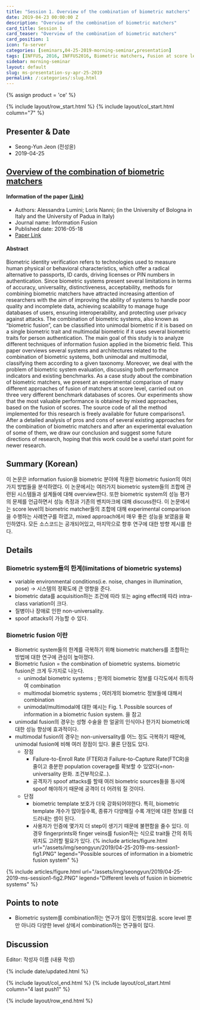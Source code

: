```yaml
---
title: "Session 1. Overview of the combination of biometric matchers"
date: 2019-04-23 00:00:00 Z
description: "Overview of the combination of biometric matchers"
card_title: Session 1
card_teaser: "Overview of the combination of biometric matchers"
card_position: 1
icon: fa-server
categories: [seminars,04-25-2019-morning-seminar,presentation]
tags: [INFFUS, 2016, INFFUS2016, Biometric matchers, Fusion at score level, Unimodal biometrics, Multimodal biometrics]
sidebar: morning-seminar
layout: default
slug: ms-presentation-sy-apr-25-2019
permalink: /:categories/:slug.html
---
```


{% assign product = 'ce' %}

{% include layout/row_start.html %}
{% include layout/col_start.html column="7" %}

## Presenter & Date
+ Seong-Yun Jeon (전성윤)
+ 2019-04-25

## [Overview of the combination of biometric matchers](https://inhaucs.github.io/seminars/04-25-2019-morning-seminar/presentation/ms-presentation-sy-apr-25-2019.html)

#### Information of the paper [(Link)](https://www.sciencedirect.com/science/article/pii/S1566253516300446?via%3Dihub)
+ Authors: Alessandra Lumini; Loris Nanni; (in the University of Bologna in Italy and the University of Padua in Italy)
+ Journal name: Information Fusion
+ Published date: 2016-05-18
+ [Paper Link](https://www.sciencedirect.com/science/article/pii/S1566253516300446?via%3Dihub)

#### Abstract
Biometric identity verification refers to technologies used to measure human physical or behavioral characteristics, which offer a radical alternative to passports, ID cards, driving licenses or PIN numbers in authentication. Since biometric systems present several limitations in terms of accuracy, universality, distinctiveness, acceptability, methods for combining biometric matchers have attracted increasing attention of researchers with the aim of improving the ability of systems to handle poor quality and incomplete data, achieving scalability to manage huge databases of users, ensuring interoperability, and protecting user privacy against attacks. The combination of biometric systems, also known as “biometric fusion”, can be classified into unimodal biometric if it is based on a single biometric trait and multimodal biometric if it uses several biometric traits for person authentication.
The main goal of this study is to analyze different techniques of information fusion applied in the biometric field. This paper overviews several systems and architectures related to the combination of biometric systems, both unimodal and multimodal, classifying them according to a given taxonomy. Moreover, we deal with the problem of biometric system evaluation, discussing both performance indicators and existing benchmarks.
As a case study about the combination of biometric matchers, we present an experimental comparison of many different approaches of fusion of matchers at score level, carried out on three very different benchmark databases of scores. Our experiments show that the most valuable performance is obtained by mixed approaches, based on the fusion of scores. The source code of all the method implemented for this research is freely available for future comparisons1.
After a detailed analysis of pros and cons of several existing approaches for the combination of biometric matchers and after an experimental evaluation of some of them, we draw our conclusion and suggest some future directions of research, hoping that this work could be a useful start point for newer research.

## Summary (Korean)
이 논문은 information fusion을 biometric 분야에 적용한 biometric fusion의 여러가지 방법들을 분석하였다. 이 논문에서는 여러가지 biometric system들의 조합에 관련된 시스템들과 설계들에 대해 overview한다. 또한 biometric system의 성능 평가의 문제를 언급하면서 성능 측정과 기존의 벤치마크에 대해 discuss한다.
이 논문에서는 score level의 biometric matcher들의 조합에 대해 experimental comparison을 수행하는 사례연구를 하였고, mixed approach에서 매우 좋은 성능을 보였음을 확인하였다. 모든 소스코드는 공개되어있고, 마지막으로 향후 연구에 대한 방향 제시를 한다.

## Details

### Biometric system들의 한계(limitations of biometric systems)
* variable environmental conditions(i.e. noise, changes in illumination, pose) -> 시스템의 정확도에 큰 영향을 준다.
* biometric data를 acquisition하는 조건에 따라 또는 aging effect에 따라 intra-class variation이 크다.
* 질병이나 장애로 인한 non-universality.
* spoof attacks이 가능할 수 있다.  

### Biometric fusion 이란
* Biometric system들의 한계를 극복하기 위해 biometric matchers를 조합하는 방법에 대한 연구에 관심이 높아졌다.
* Biometric fusion = the combination of biometric systems. biometric fusion은 크게 두가지로 나눈다.
  * unimodal biometric systems ; 한개의 biometric 정보를 다각도에서 취득하여 combination
  * multimodal biometric systems ; 여러개의 biometric 정보들에 대해서 combination
  * unimodal/multimodal에 대한 예시는 Fig. 1. Possible sources of information in a biometric fusion system. 을 참고
* unimodal fusion의 경우는 성형 수술을 한 얼굴의 인식이나 한가지 biometric에 대한 성능 향상에 효과적이다. 
* multimodal fusion의 경우는 non-universality를 어느 정도 극복하기 때문에, unimodal fusion에 비해 여러 장점이 있다. 물론 단점도 있다.
  * 장점
    * Failure-to-Enroll Rate (FTER)과 Failure-to-Capture Rate(FTCR)을 줄이고 충분한 population coverage를 확보할 수 있었다(=non-universality 완화. 조건부적으로..).
    * 공격자가 spoof attacks를 할때 여러 biometric sources들을 동시에 spoof 해야하기 때문에 공격이 더 어려워 질 것이다.
  * 단점
    * biometric template 보호가 더욱 강화되어야한다. 특히, biometric template 개수가 많아질수록, 종류가 다양해질 수록 개인에 대한 정보를 더 드러내는 셈이 된다.
    * 사용자가 인증에 몇가지 더 step이 생기기 때문에 불편함을 줄수 있다. 이 경우 fingerprints와 finger veins를 fusion하는 식으로 trait들 간의 취득 위치도 고려할 필요가 있다.
{% include articles/figure.html url="/assets/img/seongyun/2019/04-25-2019-ms-session1-fig1.PNG" legend="Possible sources of information in a biometric fusion system" %}

{% include articles/figure.html url="/assets/img/seongyun/2019/04-25-2019-ms-session1-fig2.PNG" legend="Different levels of fusion in biometric systems" %}


## Points to note
* Biometric system를 combination하는 연구가 많이 진행되었음. score level 뿐만 아니라 다양한 level 상에서 combination하는 연구들이 많다.

## Discussion
Editor: 작성자 이름
(내용 작성)


{% include date/updated.html %}

{% include layout/col_end.html %}
{% include layout/col_start.html column="4 last push1" %}

{% include layout/row_end.html %}
